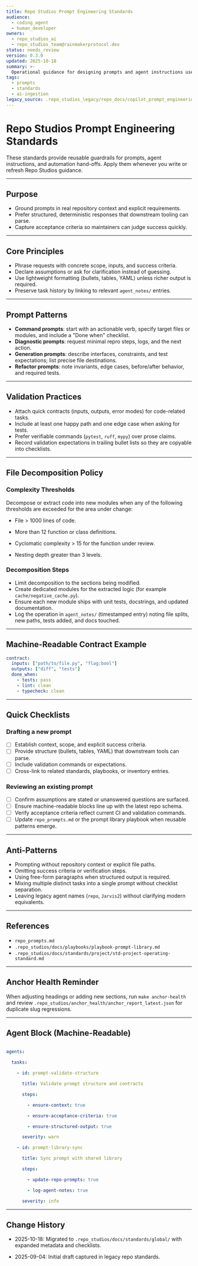 ```yaml
---
title: Repo Studios Prompt Engineering Standards
audience:
  - coding_agent
  - human_developer
owners:
  - repo_studios_ai
  - repo_studios_team@rainmakerprotocol.dev
status: needs_review
version: 0.3.0
updated: 2025-10-18
summary: >-
  Operational guidance for designing prompts and agent instructions used across Repo Studios projects.
tags:
  - prompts
  - standards
  - ai-ingestion
legacy_source: .repo_studios_legacy/repo_docs/copilot_prompt_engineering_standards.md
---
```


<!-- markdownlint-disable MD025 -->
# Repo Studios Prompt Engineering Standards
<!-- markdownlint-enable MD025 -->

These standards provide reusable guardrails for prompts, agent instructions, and automation hand-offs. Apply them whenever you write or refresh Repo Studios guidance.

---

## Purpose

- Ground prompts in real repository context and explicit requirements.
- Prefer structured, deterministic responses that downstream tooling can parse.
- Capture acceptance criteria so maintainers can judge success quickly.

---

## Core Principles

- Phrase requests with concrete scope, inputs, and success criteria.
- Declare assumptions or ask for clarification instead of guessing.
- Use lightweight formatting (bullets, tables, YAML) unless richer output is required.
- Preserve task history by linking to relevant `agent_notes/` entries.

---

## Prompt Patterns

- **Command prompts**: start with an actionable verb, specify target files or modules, and include a "Done when" checklist.
- **Diagnostic prompts**: request minimal repro steps, logs, and the next action.
- **Generation prompts**: describe interfaces, constraints, and test expectations; list precise file destinations.
- **Refactor prompts**: note invariants, edge cases, before/after behavior, and required tests.

---

## Validation Practices

- Attach quick contracts (inputs, outputs, error modes) for code-related tasks.
- Include at least one happy path and one edge case when asking for tests.
- Prefer verifiable commands (`pytest`, `ruff`, `mypy`) over prose claims.
- Record validation expectations in trailing bullet lists so they are copyable into checklists.

---

## File Decomposition Policy

### Complexity Thresholds

Decompose or extract code into new modules when any of the following thresholds are exceeded for the area under change:

- File > 1000 lines of code.

- More than 12 function or class definitions.

- Cyclomatic complexity > 15 for the function under review.

- Nesting depth greater than 3 levels.

### Decomposition Steps

- Limit decomposition to the sections being modified.
- Create dedicated modules for the extracted logic (for example `cache/negative_cache.py`).
- Ensure each new module ships with unit tests, docstrings, and updated documentation.
- Log the operation in `agent_notes/` (timestamped entry) noting file splits, new paths, tests added, and docs touched.

---

## Machine-Readable Contract Example

```yaml
contract:
  inputs: ["path/to/file.py", "flag:bool"]
  outputs: ["diff", "tests"]
  done_when:
    - tests: pass
    - lint: clean
    - typecheck: clean
```

---

## Quick Checklists

### Drafting a new prompt

- [ ] Establish context, scope, and explicit success criteria.
- [ ] Provide structure (bullets, tables, YAML) that downstream tools can parse.
- [ ] Include validation commands or expectations.
- [ ] Cross-link to related standards, playbooks, or inventory entries.

### Reviewing an existing prompt

- [ ] Confirm assumptions are stated or unanswered questions are surfaced.
- [ ] Ensure machine-readable blocks line up with the latest repo schema.
- [ ] Verify acceptance criteria reflect current CI and validation commands.
- [ ] Update `repo_prompts.md` or the prompt library playbook when reusable patterns emerge.

---

## Anti-Patterns

- Prompting without repository context or explicit file paths.
- Omitting success criteria or verification steps.
- Using free-form paragraphs when structured output is required.
- Mixing multiple distinct tasks into a single prompt without checklist separation.
- Leaving legacy agent names (`repo`, `Jarvis2`) without clarifying modern equivalents.

---

## References

- `repo_prompts.md`
- `.repo_studios/docs/playbooks/playbook-prompt-library.md`
- `.repo_studios/docs/standards/project/std-project-operating-standard.md`

---

## Anchor Health Reminder

When adjusting headings or adding new sections, run `make anchor-health` and review `.repo_studios/anchor_health/anchor_report_latest.json` for duplicate slug regressions.

---

## Agent Block (Machine-Readable)

<!-- agents:begin:agent_instructions -->

```yaml

agents:

  tasks:

    - id: prompt-validate-structure

      title: Validate prompt structure and contracts

      steps:

        - ensure-context: true

        - ensure-acceptance-criteria: true

        - ensure-structured-output: true

      severity: warn

    - id: prompt-library-sync

      title: Sync prompt with shared library

      steps:

        - update-repo-prompts: true

        - log-agent-notes: true

      severity: info

```

<!-- agents:end:agent_instructions -->

---

## Change History

- 2025-10-18: Migrated to `.repo_studios/docs/standards/global/` with expanded metadata and checklists.

- 2025-09-04: Initial draft captured in legacy repo standards.

